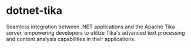 # dotnet-tika
Seamless integration between .NET applications and the Apache Tika server, empowering developers to utilize Tika's advanced text processing and content analysis capabilities in their applications.

